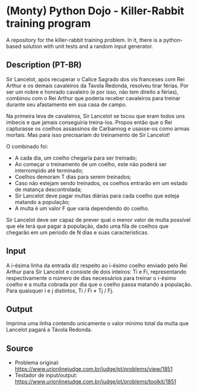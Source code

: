 # (Monty) Python Dojo - Killer-Rabbit training program
A repository for the killer-rabbit training problem. In it, there is a python-based solution with unit tests and a random input generator.

## Description (PT-BR)
Sir Lancelot, após recuperar o Calice Sagrado dos vis franceses com Rei Arthur e os demais cavaleiros da Tavola Redonda, resolveu tirar férias. Por ser um nobre e honrado cavaleiro (e por isso, não tem direito a férias), combinou com o Rei Arthur que poderia receber cavaleiros para treinar durante seu afastamento em sua casa de campo.

Na primeira leva de cavaleiros, Sir Lancelot se tocou que eram todos uns imbecis e que jamais conseguiria treina-los. Propos então que o Rei capturasse os coelhos assassinos de Carbannog e usasse-os como armas mortais. Mas para isso precisariam do treinamento de Sir Lancelot!

O combinado foi:
- A cada dia, um coelho chegaria para ser treinado;
- Ao começar o treinamento de um coelho, este não poderá ser interrompido até terminado;
- Coelhos demoram T dias para serem treinados;
- Caso não estejam sendo treinados, os coelhos entrarão em um estado de matança descontrolada;
- Sir Lancelot deve pagar multas diárias para cada coelho que esteja matando a população;
- A multa é um valor F que varia dependendo do coelho.

Sir Lancelot deve ser capaz de prever qual o menor valor de multa possível que ele terá que pagar à população, dado uma fila de coelhos que chegarão em um período de N dias e suas caracteristicas.

## Input
A i-ésima linha da entrada diz respeito ao i-ésimo coelho enviado pelo Rei Arthur para Sir Lancelot e consiste de dois inteiros: Ti e Fi, representando respectivamente o número de dias necessários para treinar o i-ésimo coelho e a multa cobrada por dia que o coelho passa matando a população. Para quaisquer i e j distintos, Ti / Fi ≠ Tj / Fj.

## Output
Imprima uma linha contendo unicamente o valor mínimo total da multa que Lancelot pagará a Távola Redonda.

## Source
- Problema original: https://www.urionlinejudge.com.br/judge/pt/problems/view/1851
- Testador de input/output: https://www.urionlinejudge.com.br/judge/pt/problems/toolkit/1851
